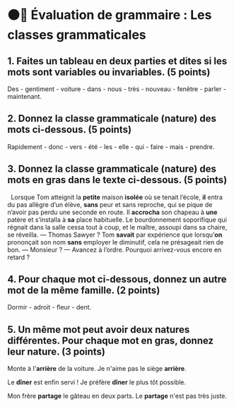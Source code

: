 # ⚫️🔴 Évaluation de grammaire : Les classes grammaticales

## 1. Faites un tableau en deux parties et dites si les mots sont variables ou invariables. (5 points)

Des - gentiment - voiture - dans - nous - très - nouveau - fenêtre - parler - maintenant.

## 2. Donnez la classe grammaticale (nature) des mots ci-dessous. (5 points)

Rapidement - donc - vers - été - les - elle - qui - faire - mais - prendre.

## 3. Donnez la classe grammaticale (nature) des mots en gras dans le texte ci-dessous. (5 points)
 
Lorsque Tom atteignit la **petite** maison **isolée** où se tenait l’école, **il** entra du pas allègre d’un élève, **sans** peur et sans reproche, qui se pique de n’avoir pas perdu une seconde en route. Il **accrocha** son chapeau à **une** patère et s’installa à **sa** place habituelle. Le bourdonnement soporifique qui régnait dans la salle cessa tout à coup, et le maître, assoupi dans sa chaire, se réveilla.
— Thomas Sawyer ?
Tom **savait** par expérience que lorsqu’**on** prononçait son nom **sans** employer le diminutif, cela ne présageait rien de bon.
— Monsieur ?
— Avancez à l’ordre. Pourquoi arrivez-vous encore en retard ?  

## 4. Pour chaque mot ci-dessous, donnez un autre mot de la même famille. (2 points)

Dormir - adroit - fleur - dent.

## 5. Un même mot peut avoir deux natures différentes. Pour chaque mot en gras, donnez leur nature. (3 points)

Monte à l'**arrière** de la voiture.
Je n'aime pas le siège **arrière**.

Le **dîner** est enfin servi !
Je préfère **dîner** le plus tôt possible.

Mon frère **partage** le gâteau en deux parts.
Le **partage** n'est pas très juste.



